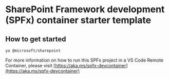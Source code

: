 # SharePoint Framework development (SPFx) container starter template

## How to get started
`yo @microsoft/sharepoint`

For more information on how to run this SPFx project in a VS Code Remote Container, please visit [https://aka.ms/spfx-devcontainer](https://aka.ms/spfx-devcontainer)

